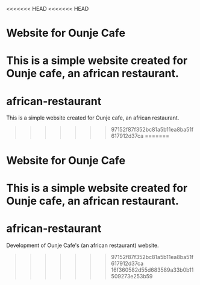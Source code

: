 <<<<<<< HEAD
<<<<<<< HEAD

# Website for Ounje Cafe

# This is a simple website created for Ounje cafe, an african restaurant.

# african-restaurant

This is a simple website created for Ounje cafe, an african restaurant.

> > > > > > > 97152f87f352bc81a5b11ea8ba51f617912d37ca
=======
# Website for Ounje Cafe
This is a simple website created for Ounje cafe, an african restaurant.
=======
# african-restaurant
Development of Ounje Cafe's (an african restaurant) website.
>>>>>>> 97152f87f352bc81a5b11ea8ba51f617912d37ca
>>>>>>> 16f360582d55d683589a33b0b11509273e253b59
